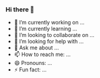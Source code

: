 ### Hi there 👋
- 🔭 I’m currently working on ...
- 🌱 I’m currently learning ...
- 👯 I’m looking to collaborate on ...
- 🤔 I’m looking for help with ...
- 💬 Ask me about ...
- 📫 How to reach me: ...
- 😄 Pronouns: ...
- ⚡ Fun fact: ...
<!--
**cyberhorizon/cyberhorizon** is a ✨ _special_ ✨ repository because its `README.md` (this file) appears on your GitHub profile.

Here are some ideas to get you started:



-->
